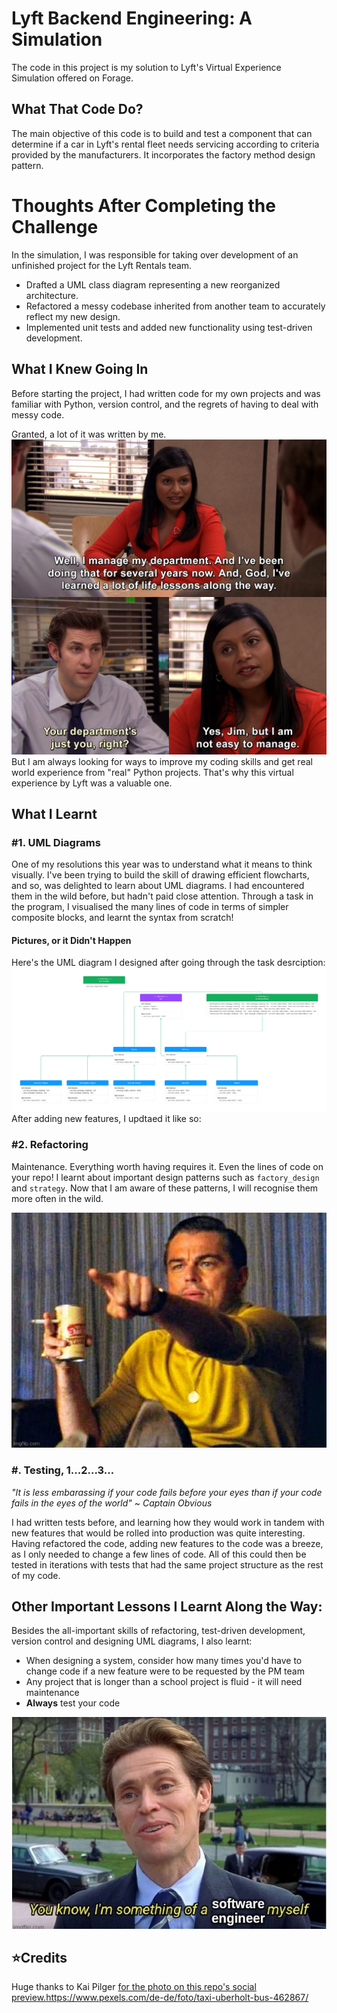 # Lyft Backend Engineering: A Simulation
The code in this project is my solution to Lyft's Virtual Experience Simulation offered on Forage. 

## What That Code Do?
The main objective of this code is to build and test a component that can determine if a car in Lyft's rental fleet needs servicing according to criteria provided by the manufacturers. It incorporates the factory method design pattern.


# Thoughts After Completing the Challenge
In the simulation, I was responsible for taking over development of an unfinished project for the Lyft Rentals team.
* Drafted a UML class diagram representing a new reorganized architecture.
* Refactored a messy codebase inherited from another team to accurately reflect my new design.
* Implemented unit tests and added new functionality using test-driven development.

## What I Knew Going In 
Before starting the project, I had written code for my own projects and was familiar with Python, version control, and the regrets of having to deal with messy code. 

Granted, a lot of it was written by me.
![I'm not easy to manage](assets/the_manager.jpg)
But I am always looking for ways to improve my coding skills and get real world experience from "real" Python projects. That's why this virtual experience by Lyft was a valuable one.

## What I Learnt 
### #1. UML Diagrams

One of my resolutions this year was to understand what it means to think visually. I've been trying to build the skill of drawing efficient flowcharts, and so, was delighted to learn about UML diagrams. I had encountered them in the wild before, but hadn't paid close attention. Through a task in the program, I visualised the many lines of code in terms of simpler composite blocks, and learnt the syntax from scratch!

#### Pictures, or it Didn't Happen
Here's the UML diagram I designed after going through the task desrciption:
![Phase 1: UML Diagram](assets/UML_Diagram_1.png)
After adding new features, I updtaed it like so:

### #2. Refactoring
Maintenance. Everything worth having requires it. Even the lines of code on your repo! I learnt about important design patterns such as ```factory_design``` and ```strategy```. Now that I am aware of these patterns, I will recognise them more often in the wild.

![Hang on, I've seen this code before](assets/the_recogniser.jpg)

### #. Testing, 1...2...3...
*"It is less embarassing if your code fails before your eyes than if your code fails in the eyes of the world"* 
                                                                                            ~ *Captain Obvious*

I had written tests before, and learning how they would work in tandem with new features that would be rolled into production was quite interesting. Having refactored the code, adding new features to the code was a breeze, as I only needed to change a few lines of code. All of this could then be tested in iterations with tests that had the same project structure as the rest of my code. 

## Other Important Lessons I Learnt Along the Way:
Besides the all-important skills of refactoring, test-driven development, version control and designing UML diagrams, I also learnt:

* When designing a system, consider how many times you'd have to change code if a new feature were to be requested by the PM team
* Any project that is longer than a school project is fluid - it will need maintenance
* **Always** test your code


![I'm something of a Software Engineer, myself](assets/the_scientist.jpg)

## ⭐Credits
Huge thanks to Kai Pilger [for the photo on this repo's social preview.](https://www.pexels.com/de-de/foto/taxi-uberholt-bus-462867/
)https://www.pexels.com/de-de/foto/taxi-uberholt-bus-462867/
